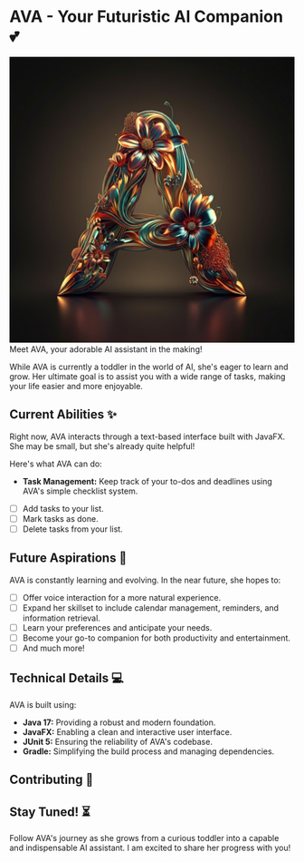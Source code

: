 # AVA - Your Futuristic AI Companion 💕

![AVA Logo](src/main/resources/assets/images/icon.jpg)
Meet AVA, your adorable AI assistant in the making! 

While AVA is currently a toddler in the world of AI, she's eager to learn and grow. Her ultimate goal is to assist you with a wide range of tasks, making your life easier and more enjoyable.

## Current Abilities ✨

Right now, AVA interacts through a text-based interface built with JavaFX. She may be small, but she's already quite helpful!

Here's what AVA can do:

* **Task Management:** Keep track of your to-dos and deadlines using AVA's simple checklist system.

-[ ] Add tasks to your list.
-[ ] Mark tasks as done.
-[ ] Delete tasks from your list.

## Future Aspirations 🚀

AVA is constantly learning and evolving. In the near future, she hopes to:

-[ ] Offer voice interaction for a more natural experience.
-[ ] Expand her skillset to include calendar management, reminders, and information retrieval.
-[ ] Learn your preferences and anticipate your needs.
-[ ] Become your go-to companion for both productivity and entertainment.
-[ ] And much more!

## Technical Details 💻

AVA is built using:

* **Java 17:**  Providing a robust and modern foundation.
* **JavaFX:** Enabling a clean and interactive user interface.
* **JUnit 5:** Ensuring the reliability of AVA's codebase.
* **Gradle:** Simplifying the build process and managing dependencies.

## Contributing 🤝


## Stay Tuned! ⏳

Follow AVA's journey as she grows from a curious toddler into a capable and indispensable AI assistant. 
I am excited to share her progress with you! 




